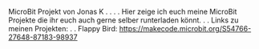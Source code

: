 MicroBit Projekt von Jonas K
.
.
.
.
Hier zeige ich euch meine MicroBit Projekte die ihr euch auch gerne selber runterladen könnt.
.
.
Links zu meinen Projekten:
.
.
Flappy Bird:
https://makecode.microbit.org/S54766-27648-87183-98937

